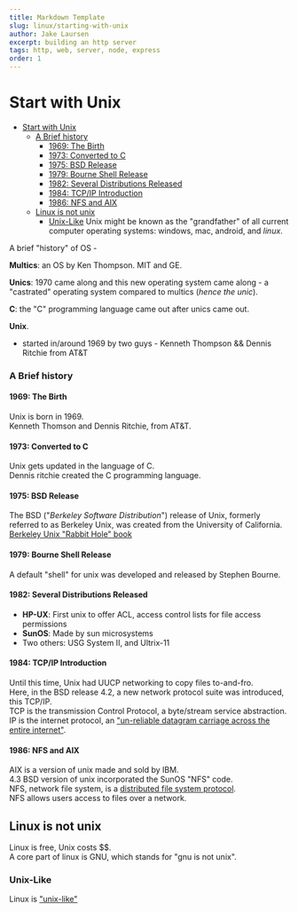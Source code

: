 ```yaml
---
title: Markdown Template
slug: linux/starting-with-unix
author: Jake Laursen
excerpt: building an http server
tags: http, web, server, node, express
order: 1
---
```


# Start with Unix
- [Start with Unix](#start-with-unix)
    - [A Brief history](#a-brief-history)
      - [1969: The Birth](#1969-the-birth)
      - [1973: Converted to C](#1973-converted-to-c)
      - [1975: BSD Release](#1975-bsd-release)
      - [1979: Bourne Shell Release](#1979-bourne-shell-release)
      - [1982: Several Distributions Released](#1982-several-distributions-released)
      - [1984: TCP/IP Introduction](#1984-tcpip-introduction)
      - [1986: NFS and AIX](#1986-nfs-and-aix)
  - [Linux is not unix](#linux-is-not-unix)
    - [Unix-Like](#unix-like)
Unix might be known as the "grandfather" of all current computer operating systems: windows, mac, android, and _linux_.  

A brief "history" of OS -  

**Multics**: an OS by Ken Thompson. MIT and GE.  

**Unics**: 1970 came along and this new operating system came along - a "castrated" operating system compared to multics (_hence the unic_).  

**C**: the "C" programming language came out after unics came out. 

**Unix**.  
- started in/around 1969 by two guys - Kenneth Thompson && Dennis Ritchie from AT&T

### A Brief history

#### 1969: The Birth
Unix is born in 1969.  
Kenneth Thomson and Dennis Ritchie, from AT&T.  

#### 1973: Converted to C
Unix gets updated in the language of C.  
Dennis ritchie created the C programming language.  

#### 1975: BSD Release
The BSD ("_Berkeley Software Distribution_") release of Unix, formerly referred to as Berkeley Unix, was created from the University of California. [Berkeley Unix "Rabbit Hole" book](https://www.oreilly.com/openbook/opensources/book/kirkmck.html)  

#### 1979: Bourne Shell Release
A default "shell" for unix was developed and released by  Stephen Bourne.  

#### 1982: Several Distributions Released
- **HP-UX**: First unix to offer ACL, access control lists for file access permissions
- **SunOS**: Made by sun microsystems
- Two others: USG System II, and Ultrix-11

#### 1984: TCP/IP Introduction
Until this time, Unix had UUCP networking to copy files to-and-fro.  
Here, in the BSD release 4.2, a new network protocol suite was introduced, this TCP/IP.    
TCP is the transmission Control Protocol, a byte/stream service abstraction.  
IP is the internet protocol, an ["un-reliable datagram carriage across the entire internet"](https://gunkies.org/wiki/TCP/IP).  


#### 1986: NFS and AIX
AIX is a version of unix made and sold by IBM.  
4.3 BSD version of unix incorporated the SunOS "NFS" code.  
NFS, network file system, is a [distributed file system protocol](https://en.wikipedia.org/wiki/Network_File_System).  
NFS allows users access to files over a network.


## Linux is not unix
Linux is free, Unix costs $$.  
A core part of linux is GNU, which stands for "gnu is not unix".  

### Unix-Like
Linux is ["unix-like"](https://en.wikipedia.org/wiki/Unix-like)
